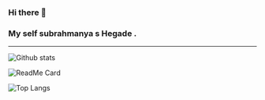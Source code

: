 ### Hi there 👋


### My self subrahmanya s Hegade . 
<hr>




![Github stats](https://github-readme-stats.vercel.app/api?username=HEGADE&show_icons=true&theme=merko)



![ReadMe Card](https://github-readme-stats.vercel.app/api/pin/?username=HEGADE&repo=Myapp&show_icons=true&theme=merko)

![Top Langs](https://github-readme-stats.vercel.app/api/top-langs/?username=HEGADE&show_icons=true&theme=merko)







